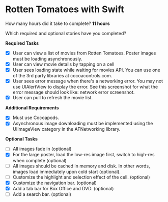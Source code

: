 Rotten Tomatoes with Swift
=============

How many hours did it take to complete? **11 hours**

Which required and optional stories have you completed?

**Required Tasks**
- [x] User can view a list of movies from Rotten Tomatoes. Poster images must be loading asynchronously.
- [x] User can view movie details by tapping on a cell
- [x] User sees loading state while waiting for movies API. You can use one of the 3rd party libraries at cocoacontrols.com.
- [x] User sees error message when there's a networking error. You may not use UIAlertView to display the error. See this screenshot for what the error message should look like: network error screenshot.
- [x] User can pull to refresh the movie list.

**Additional Requirements**
- [x] Must use Cocoapods.
- [x] Asynchronous image downloading must be implemented using the UIImageView category in the AFNetworking library.

**Optional Tasks**
- [ ] All images fade in (optional)
- [x] For the large poster, load the low-res image first, switch to high-res when complete (optional)
- [ ] All images should be cached in memory and disk. In other words, images load immediately upon cold start (optional).
- [ ] Customize the highlight and selection effect of the cell. (optional)
- [x] Customize the navigation bar. (optional)
- [x] Add a tab bar for Box Office and DVD. (optional)
- [ ] Add a search bar. (optional)

